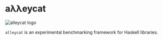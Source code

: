 # aλλeycat

![alleycat logo](https://raw.github.com/ocramz/alleycat/master/doc/logo-3.png?raw=true)

`alleycat` is an experimental benchmarking framework for Haskell libraries.
